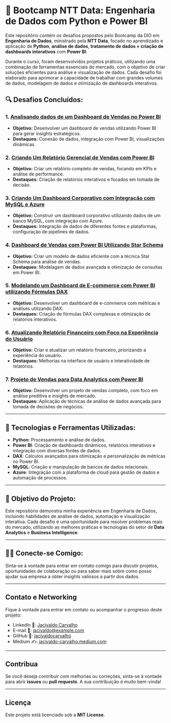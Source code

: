 # 🚀 **Bootcamp NTT Data: Engenharia de Dados com Python e Power BI**

Este repositório contém os desafios propostos pelo Bootcamp da DIO em **Engenharia de Dados**, ministrado pela **NTT Data**, focado no aprendizado e aplicação de **Python**, **análise de dados**, **tratamento de dados** e **criação de dashboards interativos** com **Power BI**.

Durante o curso, foram desenvolvidos projetos práticos, utilizando uma combinação de ferramentas essenciais do mercado, com o objetivo de criar soluções eficientes para análise e visualização de dados. Cada desafio foi elaborado para aprimorar a capacidade de trabalhar com grandes volumes de dados, modelagem de dados e otimização de dashboards interativos.

## 🔍 Desafios Concluídos:

### 1. [**Analisando dados de um Dashboard de Vendas no Power BI**](PowerBI/Desafio1/)
   - **Objetivo:** Desenvolver um dashboard de vendas utilizando Power BI para gerar insights estratégicos.
   - **Destaques:** Conexão de dados, integração com Power BI, visualizações dinâmicas.

### 2. [**Criando Um Relatório Gerencial de Vendas com Power BI**](PowerBI/Desafio2/)
   - **Objetivo:** Criar um relatório completo de vendas, focando em KPIs e análise de performance.
   - **Destaques:** Criação de relatórios interativos e focados em tomada de decisão.

### 3. [**Criando Um Dashboard Corporativo com Integração com MySQL e Azure**](PowerBI/Desafio3/)
   - **Objetivo:** Construir um dashboard corporativo utilizando dados de um banco MySQL, com integração com Azure.
   - **Destaques:** Integração de dados de diferentes fontes e plataformas, configuração de pipelines de dados.

### 4. [**Dashboard de Vendas com Power BI Utilizando Star Schema**](PowerBI/Desafio4/)
   - **Objetivo:** Criar um modelo de dados eficiente com a técnica Star Schema para análise de vendas.
   - **Destaques:** Modelagem de dados avançada e otimização de consultas em Power BI.

### 5. [**Modelando um Dashboard de E-commerce com Power BI utilizando Fórmulas DAX**](PowerBI/Desafio5/)
   - **Objetivo:** Desenvolver um dashboard de e-commerce com métricas e análises utilizando DAX.
   - **Destaques:** Criação de fórmulas DAX complexas e otimização de relatórios interativos.

### 6. [**Atualizando Relatório Financeiro com Foco na Experiência do Usuário**](PowerBI/Desafio6/)
   - **Objetivo:** Criar e atualizar um relatório financeiro, priorizando a experiência do usuário.
   - **Destaques:** Melhorias na interface de usuário e interatividade de relatórios.

### 7. [**Projeto de Vendas para Data Analytics com Power BI**](PowerBI/Desafio7/)
   - **Objetivo:** Desenvolver um projeto de vendas completo, com foco em análise preditiva e insights de mercado.
   - **Destaques:** Aplicação de técnicas de análise de dados avançada para tomada de decisões de negócios.

---

## 🔧 Tecnologias e Ferramentas Utilizadas:

- **Python**: Processamento e análise de dados.
- **Power BI**: Criação de dashboards dinâmicos, relatórios interativos e integração com diversas fontes de dados.
- **DAX**: Cálculos avançados para otimização e personalização de métricas no Power BI.
- **MySQL**: Criação e manipulação de bancos de dados relacionais.
- **Azure**: Integração com a plataforma de cloud para gestão de dados e automação de processos.

---

## 🎯 Objetivo do Projeto:

Este repositório demonstra minha experiência em Engenharia de Dados, incluindo habilidades de análise de dados, automação e visualização interativa. Cada desafio é uma oportunidade para resolver problemas reais do mercado, utilizando as melhores práticas e tecnologias do setor de **Data Analytics** e **Business Intelligence**.

---

## 👨‍💻 Conecte-se Comigo:
Sinta-se à vontade para entrar em contato comigo para discutir projetos, oportunidades de colaboração ou para saber mais sobre como posso ajudar sua empresa a obter insights valiosos a partir dos dados.

---

## Contato e Networking

Fique à vontade para entrar em contato ou acompanhar o progresso deste projeto:

- LinkedIn 👔: [Jacivaldo Carvalho](https://www.linkedin.com/in/jacivaldo-carvalho)
- E-mail 📧: [jacivaldo@example.com](mailto:jacivaldo@example.com)
- GitHub 🐙: [jacivaldocarvalho](https://github.com/jacivaldocarvalho)
- Medium ✍️: [jacivaldo-carvalho.medium.com](https://jacivaldo-carvalho.medium.com)

---

## Contribua

Se você deseja contribuir com melhorias ou correções, sinta-se à vontade para abrir **issues** ou **pull requests**. A sua contribuição é muito bem-vinda! 

---

## Licença

Este projeto está licenciado sob a **MIT License**.
